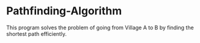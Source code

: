 # Pathfinding-Algorithm
This program solves the problem of going from Village A to B by finding the shortest path efficiently.
